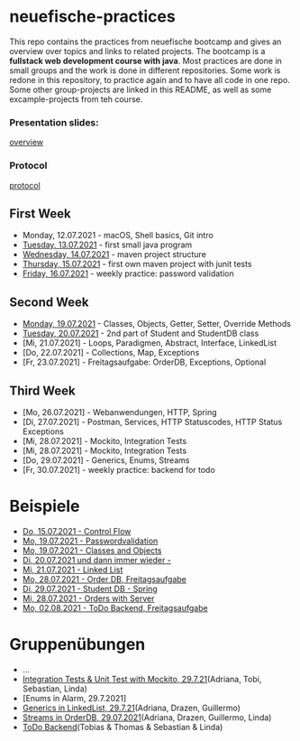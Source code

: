 # neuefische-practices

This repo contains the practices from neuefische bootcamp and gives an overview over topics and links to related projects.
The bootcamp is a **fullstack web development course with java**.
Most practices are done in small groups and the work is done in different repositories. 
Some work is redone in this repository, to practice again and to have all code in one repo. Some other group-projects are linked in this README, as well as some excample-projects from teh course.

### Presentation slides:
[overview](https://neuefische.github.io/java-slides/)

### Protocol
[protocol](https://github.com/lindatroesken/protocol-rem-java-21-3)

## First Week
- Monday, 12.07.2021 - macOS, Shell basics, Git intro
- [Tuesday, 13.07.2021](/21-7-13) - first small java program
- [Wednesday, 14.07.2021](/21-7-14-maven-test-repo/my-app) - maven project structure
- [Thursday, 15.07.2021](/21-7-15) - first own maven project with junit tests
- [Friday, 16.07.2021]() - weekly practice: password validation

## Second Week
- [Monday, 19.07.2021](/21-7-19) - Classes, Objects, Getter, Setter, Override Methods
- [Tuesday, 20.07.2021](/21-7-20) - 2nd part of Student and StudentDB class
- [Mi, 21.07.2021] - Loops, Paradigmen, Abstract, Interface, LinkedList
- [Do, 22.07.2021] - Collections, Map, Exceptions
- [Fr, 23.07.2021] - Freitagsaufgabe: OrderDB, Exceptions, Optional

## Third Week 
- [Mo, 26.07.2021] - Webanwendungen, HTTP, Spring
- [Di, 27.07.2021] - Postman, Services, HTTP Statuscodes, HTTP Status Exceptions
- [Mi, 28.07.2021] - Mockito, Integration Tests
- [Mi, 28.07.2021] - Mockito, Integration Tests
- [Do, 29.07.2021] - Generics, Enums, Streams
- [Fr, 30.07.2021] - weekly practice: backend for todo

# Beispiele
- [Do, 15.07.2021 - Control Flow](https://github.com/jamarob/java-21-3-control-flow)
- [Mo, 19.07.2021 - Passwordvalidation](https://github.com/jamarob/java-21-3-password-validation)
- [Mo, 19.07.2021 - Classes and Objects](https://github.com/christophersiem/java-21-3-classes-objects)
- [Di, 20.07.2021 und dann immer wieder - ](https://github.com/slautner/rem-21-3)
- [Mi, 21.07.2021 - Linked List](https://github.com/jamarob/java-21-3-linked-list)
- [Mo, 28.07.2021 - Order DB, Freitagsaufgabe](https://github.com/christophersiem/java-21-3-orderdb)
- [Di, 29.07.2021 - Student DB - Spring](https://github.com/jamarob/java-21-3-studentdb-web)
- [Mi, 28.07.2021 - Orders with Server](https://github.com/christophersiem/java-21-3-orderdb-server)
- [Mo, 02.08.2021 - ToDo Backend, Freitagsaufgabe](https://github.com/slautner/todo-app)


# Gruppenübungen
- ...
- [Integration Tests & Unit Test with Mockito, 29.7.21](https://github.com/lindatroesken/java-21-3-orderdb-server)(Adriana, Tobi, Sebastian, Linda)
- [Enums in Alarm, 29.7.2021]
- [Generics in LinkedList, 29.7.21](https://github.com/lindatroesken/generics-linked-list)(Adriana, Drazen, Guillermo)
- [Streams in OrderDB, 29.07.2021]()(Adriana, Drazen, Guillermo, Linda)
- [ToDo Backend](https://github.com/Droggelbecher92/todo-app/tree/backendDev)(Tobias & Thomas & Sebastian & Linda)

